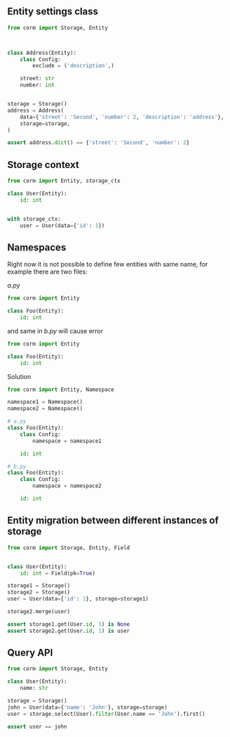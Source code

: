 ## Entity settings class

```python
from corm import Storage, Entity



class Address(Entity):
    class Config:
        exclude = ('description',)

    street: str
    number: int


storage = Storage()
address = Address(
    data={'street': 'Second', 'number': 2, 'description': 'address'},
    storage=storage,
)

assert address.dict() == {'street': 'Second', 'number': 2}
```

## Storage context

```python
from corm import Entity, storage_ctx

class User(Entity):
    id: int


with storage_ctx:
    user = User(data={'id': 1})

```

## Namespaces

Right now it is not possible to define few entities with same name, for example there are two files:

_a.py_
```python
from corm import Entity

class Foo(Entity):
    id: int
```
and same in _b.py_ will cause error
```python
from corm import Entity

class Foo(Entity):
    id: int
```

Solution

```python
from corm import Entity, Namespace

namespace1 = Namespace()
namespace2 = Namespace()

# a.py
class Foo(Entity):
    class Config:
        namespace = namespace1

    id: int

# b.py
class Foo(Entity):
    class Config:
        namespace = namespace2

    id: int
```


## Entity migration between different instances of storage

```python
from corm import Storage, Entity, Field


class User(Entity):
    id: int = Field(pk=True)

storage1 = Storage()
storage2 = Storage()
user = User(data={'id': 1}, storage=storage1)

storage2.merge(user)

assert storage1.get(User.id, 1) is None
assert storage2.get(User.id, 1) is user
```

## Query API

```python
from corm import Storage, Entity

class User(Entity):
    name: str

storage = Storage()
john = User(data={'name': 'John'}, storage=storage)
user = storage.select(User).filter(User.name == 'John').first()

assert user == john
```
